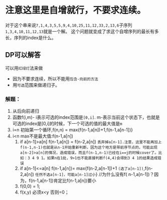 # 注意这里是自增就行，不要求连续。

对于这个串来说`7,1,4,3,5,5,9,4,10,25,11,12,33,2,13,6`子序列
`1,3,4,10,11,12,13`就是一个解。 这个问题就变成了求这个自增序列的最长有多长，序列的index是什么。

## DP可以解答

可以用`红绿灯`法来做

- 因为不要求连续，所以不能用`包含-向前的方法`
- 用`可选`范围来做递归子。

### 解题：

1. 从后向前递归
2. 函数f(i,m)- i表示可选的index范围是`[0,i]`. m-表示当前这个状态下，也就是可选的index是[0,i]的时候，下一个可选的值的最大值是`m`
4. i=n 初始第一个循环,f(n,n) = max{f(n-1,a[n])+1,f(n-1,a[n-1])}
5. i<n max不是最大值:f(n-1,a[n])
    1. if a[n-1]>a[n]  f(n-1,a[n]) = f(n-2,a[n]) `丢弃掉a[n-1].注意，这里不能再加上f(n-1,n-1)也就是从n-1开始重新判断，因为这个地方是带前序节点的，可能出现a[n-2]>a[n]的情况，造成错误，而且f(n-1,n-1)已经在i==j的时候cover了。比如：3 4 9 1。如果n在1处，9>1也不能直接判断f(4,4)会得到3 4 1的结果造成错误`
    2. if a[n-1]<=a[n] f(n-1,a[n])= max{f(n-2,a[n-1])+1 `(选了a[n-1])`,f(n-2,a[n]) `任然不选a[n-1]，可能a[n-1]过小`} //为什么没有f(
       n-1,a[n-1])？因为，f(n-1,a[n-1])肯定比f(n-1,a[n])要小
    3. f(0,0) = 1;
    4. f(x,y) 必须x<y 否则=0；

